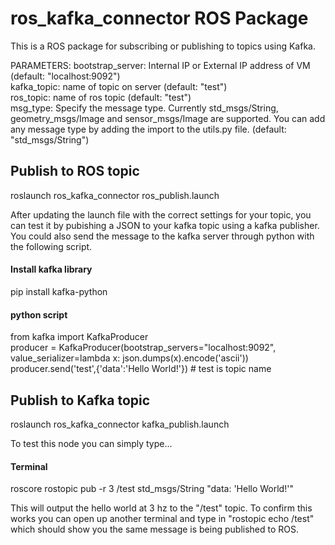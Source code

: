 # ros_kafka_connector ROS Package

This is a ROS package for subscribing or publishing to topics using Kafka. 


PARAMETERS:
bootstrap_server: Internal IP or External IP address of VM (default: "localhost:9092")  
kafka_topic: name of topic on server (default: "test")  
ros_topic: name of ros topic (default: "test")  
msg_type: Specify the message type. Currently std_msgs/String, geometry_msgs/Image and sensor_msgs/Image are supported. You can add any message type by adding the import to the utils.py file. (default: "std_msgs/String")


## Publish to ROS topic
roslaunch ros_kafka_connector ros_publish.launch

After updating the launch file with the correct settings for your topic, you can test it by pubishing a JSON to your kafka topic using a kafka publisher. You could also send the message to the kafka server through python with the following script.

#### Install kafka library
pip install kafka-python

#### python script
from kafka import KafkaProducer                                  
producer = KafkaProducer(bootstrap_servers="localhost:9092", value_serializer=lambda x: json.dumps(x).encode('ascii')) 
producer.send('test',{'data':'Hello World!'})          # test is topic name


## Publish to Kafka topic
roslaunch ros_kafka_connector kafka_publish.launch

To test this node you can simply type...

#### Terminal
roscore
rostopic pub -r 3 /test std_msgs/String "data: 'Hello World!'"

This will output the hello world at 3 hz to the "/test" topic. To confirm this works you can open up another terminal and type in 
"rostopic echo /test" which should show you the same message is being published to ROS.



